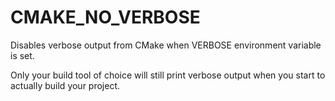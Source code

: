   

# CMAKE_NO_VERBOSE  
Disables verbose output from CMake when VERBOSE environment variable
is set.  

Only your build tool of choice will still print verbose output when you start
to actually build your project.  

